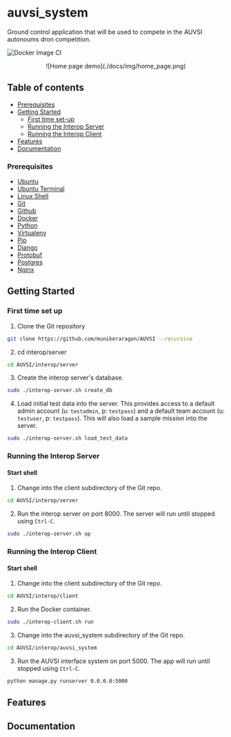 # auvsi_system
Ground control application that will be used to compete in the AUVSI autonoums dron competition.

![Docker Image CI](https://github.com/anselm94/googlekeepclone/workflows/Docker%20Image%20CI/badge.svg)


<div align="center">
![Home page demo](./docs/img/home_page.png)

</div>



## Table of contents
* [Prerequisites](#prerequisites)
* [Getting Started](#getting-started)
    + [First time set-up](#first-time-set-up)
    + [Running the Interop Server](#running-the-interop-server)
    + [Running the Interop Client](#running-the-interop-client)
* [Features](#features)
* [Documentation](#documentation)


### Prerequisites
* [Ubuntu](http://www.ubuntu.com/download/desktop/install-ubuntu-desktop)
* [Ubuntu Terminal](https://help.ubuntu.com/community/UsingTheTerminal)
* [Linux Shell](http://linuxcommand.org/learning_the_shell.php)
* [Git](https://git-scm.com/doc)
* [Github](https://guides.github.com/activities/hello-world)
* [Docker](https://docs.docker.com/engine/getstarted)
* [Python](https://docs.python.org/2/tutorial)
* [Virtualenv](https://virtualenv.pypa.io/en/stable)
* [Pip](https://pip.pypa.io/en/stable/user_guide)
* [Django](https://docs.djangoproject.com/en/1.8/intro)
* [Protobuf](https://developers.google.com/protocol-buffers/docs/pythontutorial)
* [Postgres](https://www.postgresql.org/docs/9.3/static/index.html)
* [Nginx](https://www.nginx.com)

## Getting Started

### First time set up
1) Clone the Git repository
```sh
git clone https://github.com/munikeraragon/AUVSI --recursive
```

2) cd interop/server
```sh
cd AUVSI/interop/server
```

3) Create the interop server's database.

```sh
sudo ./interop-server.sh create_db
```

4) Load initial test data into the server. This provides access to a default admin
account (u: `testadmin`, p: `testpass`) and a default team account (u:
`testuser`, p: `testpass`). This will also load a sample mission into the server.

```sh
sudo ./interop-server.sh load_test_data
```

### Running the Interop Server
#### Start shell
1) Change into the client subdirectory of the Git repo.
```sh
cd AUVSI/interop/server
```
2) Run the interop server on port 8000. The server will run until stopped using `Ctrl-C`.
```sh
sudo ./interop-server.sh up
```

### Running the Interop Client
#### Start shell
1) Change into the client subdirectory of the Git repo.
```sh
cd AUVSI/interop/client
```
2) Run the Docker container.
```sh
sudo ./interop-client.sh run
```
3) Change into the auvsi_system subdirectory of the Git repo.
```sh
cd AUVSI/interop/auvsi_system
```
3) Run the AUVSI interface system on port 5000. The app will run until stopped using `Ctrl-C`. 
```sh
python manage.py runserver 0.0.0.0:5000
```


## Features


## Documentation


